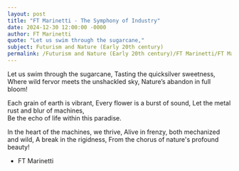```yaml
---
layout: post
title: "FT Marinetti - The Symphony of Industry"
date: 2024-12-30 12:00:00 -0000
author: FT Marinetti
quote: "Let us swim through the sugarcane,"
subject: Futurism and Nature (Early 20th century)
permalink: /Futurism and Nature (Early 20th century)/FT Marinetti/FT Marinetti - The Symphony of Industry
---
```


Let us swim through the sugarcane,
Tasting the quicksilver sweetness,
Where wild fervor meets the unshackled sky,
Nature’s abandon in full bloom!

Each grain of earth is vibrant,
Every flower is a burst of sound,
Let the metal rust and blur of machines,  
Be the echo of life within this paradise.

In the heart of the machines, we thrive,
Alive in frenzy, both mechanized and wild,
A break in the rigidness,
From the chorus of nature's profound beauty!

- FT Marinetti

